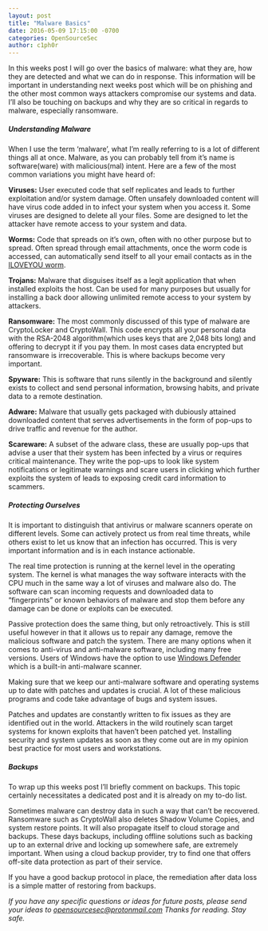 ```yaml
---
layout: post
title: "Malware Basics"
date: 2016-05-09 17:15:00 -0700
categories: OpenSourceSec
author: c1ph0r
---
```

In this weeks post I will go over the basics of malware: what they are, how they are detected and what we can do in response. This information will be important in understanding next weeks post which will be on phishing and the other most common ways attackers compromise our systems and data. I’ll also be touching on backups and why they are so critical in regards to malware, especially ransomware.

##### Understanding Malware

When I use the term ‘malware’, what I’m really referring to is a lot of different things all at once. Malware, as you can probably tell from it’s name is software(ware) with malicious(mal) intent. Here are a few of the most common variations you might have heard of:

**Viruses:** User executed code that self replicates and leads to further exploitation and/or system damage. Often unsafely downloaded content will have virus code added in to infect your system when you access it. Some viruses are designed to delete all your files. Some are designed to let the attacker have remote access to your system and data.

**Worms:** Code that spreads on it’s own, often with no other purpose but to spread. Often spread through email attachments, once the worm code is accessed, can automatically send itself to all your email contacts as in the [ILOVEYOU worm](https://en.wikipedia.org/wiki/ILOVEYOU).

**Trojans:** Malware that disguises itself as a legit application that when installed exploits the host. Can be used for many purposes but usually for installing a back door allowing unlimited remote access to your system by attackers.

**Ransomware:** The most commonly discussed of this type of malware are CryptoLocker and CryptoWall. This code encrypts all your personal data with the RSA-2048 algorithm(which uses keys that are 2,048 bits long) and offering to decrypt it if you pay them. In most cases data encrypted but ransomware is irrecoverable. This is where backups become very important. 

**Spyware:** This is software that runs silently in the background and silently exists to collect and send personal information, browsing habits, and private data to a remote destination.

**Adware:** Malware that usually gets packaged with dubiously attained downloaded content that serves advertisements in the form of pop-ups to drive traffic and revenue for the author.

**Scareware:** A subset of the adware class, these are usually pop-ups that advise a user that their system has been infected by a virus or requires critical maintenance. They write the pop-ups to look like system notifications or legitimate warnings and scare users in clicking which further exploits the system of leads to exposing credit card information to scammers.

##### Protecting Ourselves

It is important to distinguish that antivirus or malware scanners operate on different levels. Some can actively protect us from real time threats, while others exist to let us know that an infection has occurred. This is very important information and is in each instance actionable.

The real time protection is running at the kernel level in the operating system. The kernel is what manages the way software interacts with the CPU much in the same way a lot of viruses and malware also do. The software can scan incoming requests and downloaded data to “fingerprints” or known behaviors of malware and stop them before any damage can be done or exploits can be executed.

Passive protection does the same thing, but only retroactively. This is still useful however in that it allows us to repair any damage, remove the malicious software and patch the system. There are many options when it comes to anti-virus and anti-malware software, including many free versions. Users of Windows have the option to use [Windows Defender](http://windows.microsoft.com/en-us/windows/using-defender#1TC=windows-8) which is a built-in anti-malware scanner.

Making sure that we keep our anti-malware software and operating systems up to date with patches and updates is crucial. A lot of these malicious programs and code take advantage of bugs and system issues.

Patches and updates are constantly written to fix issues as they are identified out in the world. Attackers in the wild routinely scan target systems for known exploits that haven’t been patched yet. Installing security and system updates as soon as they come out are in my opinion best practice for most users and workstations.

##### Backups

To wrap up this weeks post I’ll briefly comment on backups. This topic certainly necessitates a dedicated post and it is already on my to-do list.

Sometimes malware can destroy data in such a way that can’t be recovered. Ransomware such as CryptoWall also deletes Shadow Volume Copies, and system restore points. It will also propagate itself to cloud storage and backups. These days backups, including offline solutions such as backing up to an external drive and locking up somewhere safe, are extremely important. When using a cloud backup provider, try to find one that offers off-site data protection as part of their service.

If you have a good backup protocol in place, the remediation after data loss is a simple matter of restoring from backups.

*If you have any specific questions or ideas for future posts, please send your ideas to opensourcesec@protonmail.com*
*Thanks for reading. Stay safe.*
